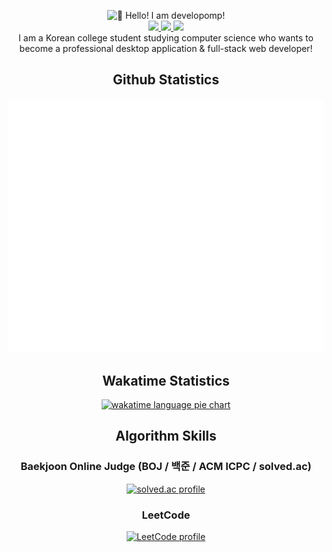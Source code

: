 <p align="center">
    <img alt="👋 Hello! I am developomp!" src="https://capsule-render.vercel.app/api?section=header&type=waving&height=200&color=gradient&customColorList=2,4,6,12,19,21,23,24,30&text=👋%20Hello!%20I%20am%20developomp&fontSize=46&fontAlignY=35" />
    <br />
    <a href="https://developomp.com">
        <img src="https://img.shields.io/badge/about_me-grey?style=for-the-badge" />
    </a>
    <a href="https://portfolio.developomp.com">
        <img src="https://img.shields.io/badge/portfolio-blue?style=for-the-badge" />
    </a>
    <a href="https://blog.developomp.com">
        <img src="https://img.shields.io/badge/blog-teal?style=for-the-badge" />
    </a>
    <!-- <a href="https://www.buymeacoffee.com/developomp">
        <img src="https://img.shields.io/badge/buy_me_a_coffee-yellow?style=for-the-badge" />
    </a>
    <a href="https://www.patreon.com/developomp">
        <img src="https://img.shields.io/badge/patreon-f96854?style=for-the-badge" />
    </a> -->
    <br />
    I am a Korean college student studying computer science who wants to become a professional desktop application & full-stack web developer!
</p>

<h2 align="center">Github Statistics</h2>

<p align="center">
    <a href="https://github.com/lowlighter/metrics">
        <img alt="github metrics" src="./github-metrics.svg?"/>
    </a>
</p>

<h2 align="center">Wakatime Statistics</h2>

<p align="center">
    <a href="https://wakatime.com/@developomp">
        <img alt="wakatime language pie chart" src="https://wakatime.com/share/@developomp/7a334a64-49eb-4cf0-a95b-4ecec7738e87.svg" />
    </a>
</p>

<h2 align="center">Algorithm Skills</h2>

<h3 align="center">Baekjoon Online Judge (BOJ / 백준 / ACM ICPC / solved.ac)</h3>

<p align="center">
    <a href="https://solved.ac/profile/developomp">
        <img alt="solved.ac profile" src="https://mazassumnida.wtf/api/v2/generate_badge?boj=developomp"/>
    </a>
</p>

<h3 align="center">LeetCode</h3>

<p align="center">
    <a href="https://leetcode.com/developomp">
        <img alt="LeetCode profile" src="https://leetcode-stats-six.vercel.app/?username=developomp&theme=dark"/>
    </a>
</p>

